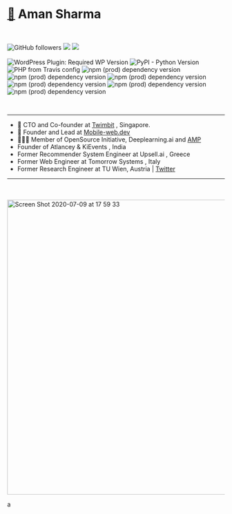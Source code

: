 
# [🔗](https://amansharma.dev/) Aman Sharma
<br>

![GitHub followers](https://img.shields.io/github/followers/amanintech?label=follow&style=social) 
[![](https://img.shields.io/twitter/follow/amanintech?style=social)](https://twitter.com/intent/follow?screen_name=amanintech)
[![](https://img.shields.io/badge/linkedin----blue)](https://www.linkedin.com/in/amanintech/) 
<br><br>
![WordPress Plugin: Required WP Version](https://img.shields.io/wordpress/plugin/wp-version/amp) 
![PyPI - Python Version](https://img.shields.io/pypi/pyversions/django) ![PHP from Travis config](https://img.shields.io/travis/php-v/symfony/symfony) 
![npm (prod) dependency version](https://img.shields.io/npm/dependency-version/gatsby/graphql)
![npm (prod) dependency version](https://img.shields.io/npm/dependency-version/tap/react) 
![npm (prod) dependency version](https://img.shields.io/npm/dependency-version/yanlib/jquery) 
![npm (prod) dependency version](https://img.shields.io/npm/dependency-version/mondo/handlebars)
![npm (prod) dependency version](https://img.shields.io/npm/dependency-version/youtube-jukebox/gatsby)
![npm (prod) dependency version](https://img.shields.io/npm/dependency-version/rkp/@reach/router?color=blue&label=ghost&logo=ghost&logoColor=blue)

<br>

______________________________
* 🧬 CTO and Co-founder at [Twimbit](https://twimbit.com "Twimbit") , Singapore.
* 📱 Founder and Lead at [Mobile-web.dev](https://mobile-web.dev "Twimbit")
* 🧑🏼‍💻 Member of OpenSource Initiative, Deeplearning.ai and [AMP](https://amp.dev "Twimbit")
* Founder of Atlancey & KiEvents , India
* Former Recommender System Engineer at Upsell.ai , Greece
* Former Web Engineer at Tomorrow Systems , Italy
* Former Research Engineer at TU Wien, Austria
 | [Twitter](https://www.linkedin.com/in/amanintech/)


___________________________________________________________________________________
<br><br>
<img width="683" alt="Screen Shot 2020-07-09 at 17 59 33" src="https://user-images.githubusercontent.com/89679/87104885-2425a900-c20e-11ea-9d06-d5e513fece95.png">

a
